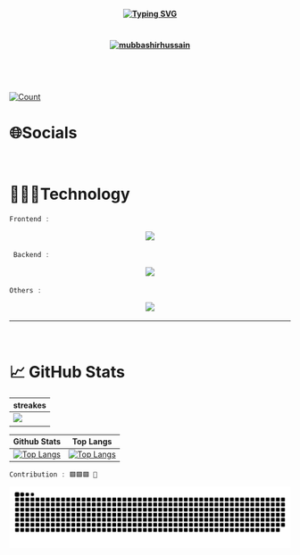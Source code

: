 
<div align="center">

__[![Typing SVG](https://readme-typing-svg.demolab.com?font=Fira+Sans&weight=600&size=32&pause=0&color=fff&center=true&multiline=true&repeat=false&random=false&width=750&height=150&lines=Hi++%F0%9F%91%8B%F0%9F%8F%BB+I'm+Mubbashir+M.Hussain+;A+passionate+frontend+developer+from+pakistan;I+am+Learning+MEAR+Stack+Development)](https://github.com/MubbashirHussain/)__
</div>

#

<!-- <h3 align="center"> 🏆 GitHub Trophies 🏆</h3> -->
__[<p align="center"><img src="https://github-trophies.vercel.app/?username=mubbashirhussain&theme=juicyfresh&no-frame=true&no-bg=true&margin-w=4" alt="mubbashirhussain" /></p>](https://github.com/MubbashirHussain/)__

```js    
    
```       
``                              ``

[![Count](https://visitcount.itsvg.in/api?id=mubbashirhussain&icon=2&color=4)](https://github.com/MubbashirHussain/)

# 🌐Socials

<div align='center'>
</div>
<p align="left">



```js    
    
```       



# 👨🏻‍💻Technology
```js 
Frontend :   
```

<div align="center">

[![](https://skillicons.dev/icons?i=html,css,bootstrap,js,jquery,ts,react,redux,tailwind,mui,md,git,github,&perline=)](https://github.com/MubbashirHussain/)
</div>

```js
 Backend : 
```
<div align="center">


[![](https://skillicons.dev/icons?i=firebase,nodejs,express,mongodb,&perline=)](https://github.com/MubbashirHussain/)
</div>

```js
Others :
```
<div align="center">


[![](https://skillicons.dev/icons?i=vscode,postman,ai,ps,figma,blender&perline=)](https://github.com/MubbashirHussain/)
</div>


---

```js    
    
```       


# 📈 GitHub Stats 
<div align="center">

| streakes                                                                                                      |
| ------------------------------------------------------------------------------------------------------------- |
| [![](https://github-readme-streak-stats.herokuapp.com/?user=mubbashirhussain&theme=buefy&hide_border=true)](https://github.com/MubbashirHussain/) |

| Github Stats                                                                                                                                  | Top Langs                                                                                                                  |
| --------------------------------------------------------------------------------------------------------------------------------------------- | -------------------------------------------------------------------------------------------------------------------------- |
| [![Top Langs](https://github-readme-stats.vercel.app/api?username=mubbashirhussain&rank_icon=github&theme=buefy&include_all_commits=fasle)]() | [![Top Langs](https://github-readme-stats.vercel.app/api/top-langs/?username=mubbashirhussain&layout=donut&theme=buefy)](https://github.com/MubbashirHussain/) |
</div>


```js
Contribution : 🟩🟩🟩 🐉
```

<div align="center">

[![snak](https://github.com/MubbashirHussain/Mubbashirhussain/blob/output/github-contribution-grid-snake-dark.svg)](https://github.com/MubbashirHussain/)    
</div>
